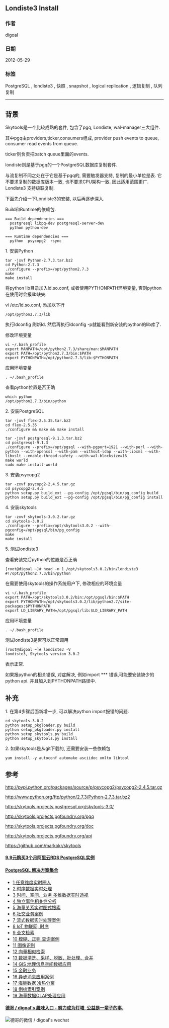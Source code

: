 ## Londiste3 Install   
                      
### 作者                               
digoal                             
                                        
### 日期                                                                                                                                               
2012-05-29                                                                         
                                                                               
### 标签                                                                            
PostgreSQL , londiste3 , 快照 , snapshot , logical replication , 逻辑复制 , 队列复制        
                                                                                                                                                  
----                                                                                                                                            
                                                                                                                                                     
## 背景             
Skytools是一个比较成熟的套件, 包含了pgq, Londiste, wal-manager三大组件.  
  
其中pgq由providers,ticker,consumers组成, provider push events to queue, consumer read events from queue.  
  
ticker则负责把batch queue里面的events.   
  
londiste则是基于pgq的一个PostgreSQL数据库复制套件.  
  
与流复制不同之处在于它是基于pgq的, 需要触发器支持, 复制的最小单位是表. 它不要求复制的数据库版本一致, 也不要求CPU架构一致. 因此适用范围更广. Londiste3 支持级联复制.  
  
下面先介绍一下Londiste3的安装, 以后再逐步深入.  
  
Build和Runtime的依赖包.  
  
```  
=== Build dependencies ===  
  postgresql libpq-dev postgresql-server-dev  
  python python-dev  
  
=== Runtime dependencies ===  
  python  psycopg2  rsync  
```  
  
1\. 安装Python  
  
```  
tar -jxvf Python-2.7.3.tar.bz2  
cd Python-2.7.3  
./configure --prefix=/opt/python2.7.3  
make  
make install  
```  
  
将python lib目录加入ld.so.conf, 或者使用PYTHONPATH环境变量, 否则python在使用时会报lib缺失.  
  
  
vi /etc/ld.so.conf, 添加以下行  
  
```  
/opt/python2.7.3/lib  
```  
  
执行ldconfig 刷新ld. 然后再执行ldconfig -p就能看到新安装的python的lib库了.  
  
修改环境变量  
  
```  
vi ~/.bash_profile  
export MANPATH=/opt/python2.7.3/share/man:$MANPATH  
export PATH=/opt/python2.7.3/bin:$PATH  
export PYTHONPATH=/opt/python2.7.3/lib:$PYTHONPATH  
```  
  
应用环境变量  
  
```  
. ~/.bash_profile  
```  
  
查看python位置是否正确  
  
```  
which python  
/opt/python2.7.3/bin/python  
```  
  
2\. 安装PostgreSQL  
  
```  
tar -jxvf flex-2.5.35.tar.bz2  
cd flex-2.5.35  
./configure && make && make install  
  
tar -jxvf postgresql-9.1.3.tar.bz2  
cd postgresql-9.1.3  
./configure --prefix=/opt/pgsql --with-pgport=1921 --with-perl --with-python --with-openssl --with-pam --without-ldap --with-libxml --with-libxslt --enable-thread-safety --with-wal-blocksize=16  
make world  
sudo make install-world  
```  
  
3\. 安装psycopg2  
  
```  
tar -zxvf psycopg2-2.4.5.tar.gz  
cd psycopg2-2.4.5  
python setup.py build_ext --pg-config /opt/pgsql/bin/pg_config build  
python setup.py build_ext --pg-config /opt/pgsql/bin/pg_config install  
```  
  
4\. 安装skytools  
  
```  
tar -zxvf skytools-3.0.2.tar.gz  
cd skytools-3.0.2  
./configure --prefix=/opt/skytools3.0.2 --with-pgconfig=/opt/pgsql/bin/pg_config  
make  
make install  
```  
  
5\. 测试londiste3  
  
查看安装完后python的位置是否正确  
  
```  
[root@digoal ~]# head -n 1 /opt/skytools3.0.2/bin/londiste3   
#!/opt/python2.7.3/bin/python  
```  
  
在需要使用skytools的操作系统用户下, 修改相应的环境变量  
  
```  
vi ~/.bash_profile  
export PATH=/opt/skytools3.0.2/bin:/opt/pgsql/bin:$PATH  
export PYTHONPATH=/opt/skytools3.0.2/lib/python2.7/site-packages:$PYTHONPATH  
export LD_LIBRARY_PATH=/opt/pgsql/lib:$LD_LIBRARY_PATH  
```  
  
应用环境变量  
  
```  
. ~/.bash_profile  
```  
  
测试londiste3是否可以正常调用  
  
```  
[root@digoal ~]# londiste3 -V  
londiste3, Skytools version 3.0.2  
```  
  
表示正常.  
  
如果报python的相关错误, 对症解决, 例如import *** 错误,可能要安装缺少的python api. 并且加入到PYTHONPATH路径中.  
  
## 补充  
1\. 在第4步骤后面新增一步, 可以解决python import报错的问题.  
  
```  
cd skytools-3.0.2  
python setup_pkgloader.py build  
python setup_pkgloader.py install  
python setup_skytools.py build  
python setup_skytools.py install  
```  
  
2\. 如果skytools是从git下载的, 还需要安装一些依赖包  
  
```  
yum install -y autoconf automake asciidoc xmlto libtool  
```  
  
## 参考  
http://pypi.python.org/packages/source/p/psycopg2/psycopg2-2.4.5.tar.gz  
  
http://www.python.org/ftp/python/2.7.3/Python-2.7.3.tar.bz2  
  
http://skytools.projects.postgresql.org/skytools-3.0/  
  
http://skytools.projects.pgfoundry.org/pgq  
  
http://skytools.projects.pgfoundry.org/doc  
  
http://skytools.projects.pgfoundry.org/api  
  
https://github.com/markokr/skytools  
  
  
  
  
  
  
  
  
  
  
  
  
  
  
  
  
  
  
  
  
  
  
  
  
  
  
  
  
  
  
  
  
  
  
  
  
  
  
  
  
  
  
  
  
  
#### [9.9元购买3个月阿里云RDS PostgreSQL实例](https://www.aliyun.com/database/postgresqlactivity "57258f76c37864c6e6d23383d05714ea")
  
  
#### [PostgreSQL 解决方案集合](https://yq.aliyun.com/topic/118 "40cff096e9ed7122c512b35d8561d9c8")
- [1 任意维度实时圈人](https://yq.aliyun.com/topic/118 "40cff096e9ed7122c512b35d8561d9c8")
- [2 时序数据实时处理](https://yq.aliyun.com/topic/118 "40cff096e9ed7122c512b35d8561d9c8")
- [3 时间、空间、业务 多维数据实时透视](https://yq.aliyun.com/topic/118 "40cff096e9ed7122c512b35d8561d9c8")
- [4 独立事件相关性分析](https://yq.aliyun.com/topic/118 "40cff096e9ed7122c512b35d8561d9c8")
- [5 海量关系实时图式搜索](https://yq.aliyun.com/topic/118 "40cff096e9ed7122c512b35d8561d9c8")
- [6 社交业务案例](https://yq.aliyun.com/topic/118 "40cff096e9ed7122c512b35d8561d9c8")
- [7 流式数据实时处理案例](https://yq.aliyun.com/topic/118 "40cff096e9ed7122c512b35d8561d9c8")
- [8 IoT 物联网, 时序](https://yq.aliyun.com/topic/118 "40cff096e9ed7122c512b35d8561d9c8")
- [9 全文检索](https://yq.aliyun.com/topic/118 "40cff096e9ed7122c512b35d8561d9c8")
- [10 模糊、正则 查询案例](https://yq.aliyun.com/topic/118 "40cff096e9ed7122c512b35d8561d9c8")
- [11 图像识别](https://yq.aliyun.com/topic/118 "40cff096e9ed7122c512b35d8561d9c8")
- [12 向量相似检索](https://yq.aliyun.com/topic/118 "40cff096e9ed7122c512b35d8561d9c8")
- [13 数据清洗、采样、脱敏、批处理、合并](https://yq.aliyun.com/topic/118 "40cff096e9ed7122c512b35d8561d9c8")
- [14 GIS 地理信息空间数据应用](https://yq.aliyun.com/topic/118 "40cff096e9ed7122c512b35d8561d9c8")
- [15 金融业务](https://yq.aliyun.com/topic/118 "40cff096e9ed7122c512b35d8561d9c8")
- [16 异步消息应用案例](https://yq.aliyun.com/topic/118 "40cff096e9ed7122c512b35d8561d9c8")
- [17 海量数据 冷热分离](https://yq.aliyun.com/topic/118 "40cff096e9ed7122c512b35d8561d9c8")
- [18 倒排索引案例](https://yq.aliyun.com/topic/118 "40cff096e9ed7122c512b35d8561d9c8")
- [19 海量数据OLAP处理应用](https://yq.aliyun.com/topic/118 "40cff096e9ed7122c512b35d8561d9c8")
  
  
#### [德哥 / digoal's 趣味入口 - 努力成为灯塔, 公益是一辈子的事.](https://github.com/digoal/blog/blob/master/README.md "22709685feb7cab07d30f30387f0a9ae")
  
  
![德哥的微信 / digoal's wechat](../pic/digoal_weixin.jpg "f7ad92eeba24523fd47a6e1a0e691b59")
  
